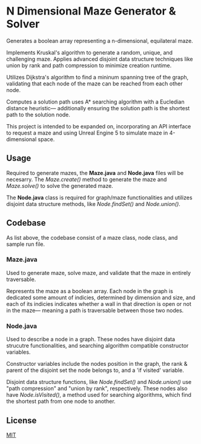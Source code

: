 # N Dimensional Maze Generator & Solver

Generates a boolean array representing a n-dimensional, equilateral maze.

Implements Kruskal's algorithm to generate a random, unique, and challenging maze. Applies advanced disjoint data structure techniques like union by rank and path compression to minimize creation runtime.

Utilizes Dijkstra's algorithm to find a mininum spanning tree of the graph, validating that each node of the maze can be reached from each other node.

Computes a solution path uses A* searching algorithm with a Eucledian distance heuristic–– additionally ensuring the solution path is the shortest path to the solution node.

This project is intended to be expanded on, incorporating an API interface to request a maze and using Unreal Engine 5 to simulate maze in 4-dimensional space.

## Usage

Required to generate mazes, the **Maze.java** and **Node.java** files will be necesarry. The *Maze.create()* method to generate the maze and *Maze.solve()* to solve the generated maze.

The **Node.java** class is required for graph/maze functionalities and utilizes disjoint data structure methods, like *Node.findSet()* and *Node.union()*.

## Codebase

As list above, the codebase consist of a maze class, node class, and sample run file.

### Maze.java

Used to generate maze, solve maze, and validate that the maze in entirely traversable.

Represents the maze as a boolean array. Each node in the graph is dedicated some amount of indicies, determined by dimension and size, and each of its indicies indicates whether a wall in that direction is open or not in the maze–– meaning a path is traversable between those two nodes.

### Node.java

Used to describe a node in a graph. These nodes have disjoint data strucutre functionalities, and searching algorithm compatible constructor variables. 

Constructor variables include the nodes position in the graph, the rank & parent of the disjoint set the node belongs to, and a 'if visited' variable. 

Disjoint data structure functions, like *Node.findSet()* and *Node.union()* use "path compression" and "union by rank", respectively. These nodes also have *Node.isVisited()*, a method used for searching algorithms, which find the shortest path from one node to another.

## License

[MIT](https://choosealicense.com/licenses/mit/)

